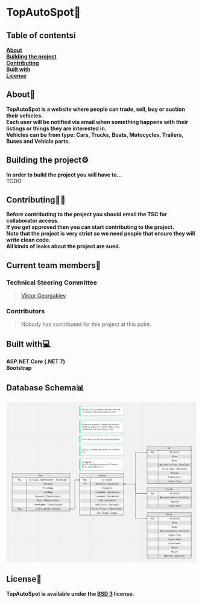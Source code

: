 # TopAutoSpot🚦

## Table of contentsℹ️
<strong>[About](#about)
<br />
[Building the project](#building-the-project)
<br />
[Contributing](#contributing)
<br />
[Built with](#built-with)
<br />
[License](#license)</strong>
<br />

## About📝
<strong>
TopAutoSpot is a website where people can trade, sell, buy or auction their vehicles.
<br />
Each user will be notified via email when something happens with their listings or things they are interested in.
<br />
Vehicles can be from type: Cars, Trucks, Boats, Motocycles, Trailers, Buses and Vehicle parts.
</strong>

## Building the project⚙️
<strong>In order to build the project you will have to...</strong>
<br />
TODO

## Contributing🧑‍🔧
<strong>Before contributing to the project you should email the TSC for collaborator access.
<br />
If you get approved then you can start contributing to the project.
<br />
Note that the project is very strict so we need people that ensure they will write clean code.
<br />
All kinds of leaks about the project are sued.
</strong>

## Current team members🧑
### Technical Steering Committee
> <a href="https://github.com/viktorgkw">Viktor Georgakiev</a>

### Contributors
> Nobody has contributed for this project at this point.

## Built with💻
<strong>ASP.NET Core (.NET 7)</strong>
<br />
<strong>Bootstrap</strong>

## Database Schema📊
<img src="./Content/appDbSchema.jpg">

## License📃
<strong>TopAutoSpot is available under the <a href="https://choosealicense.com/licenses/bsd-3-clause/">BSD 3</a> license.</strong>
